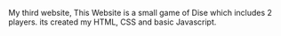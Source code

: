 My third website,
   This Website is a small game of Dise which includes 2 players.
   its created my HTML, CSS and basic Javascript.
